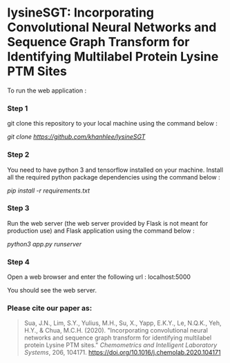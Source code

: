 # lysineSGT: Incorporating Convolutional Neural Networks and Sequence Graph Transform for Identifying Multilabel Protein Lysine PTM Sites

To run the web application :

### Step 1

git clone this repository to your local machine using the command below :

*git clone https://github.com/khanhlee/lysineSGT*

### Step 2

You need to have python 3 and tensorflow installed on your machine.
Install all the required python package dependencies using the command below :

*pip install -r requirements.txt*

### Step 3

Run the web server (the web server provided by Flask is not meant for production use) and Flask application using
the command below :

*python3 app.py runserver*

### Step 4

Open a web browser and enter the following url : localhost:5000

You should see the web server.

### Please cite our paper as:
>Sua, J.N., Lim, S.Y., Yulius, M.H., Su, X., Yapp, E.K.Y., Le, N.Q.K., Yeh, H.Y., & Chua, M.C.H. (2020). "Incorporating convolutional neural networks and sequence graph transform for identifying multilabel protein Lysine PTM sites." *Chemometrics and Intelligent Laboratory Systems*, 206, 104171. https://doi.org/10.1016/j.chemolab.2020.104171
